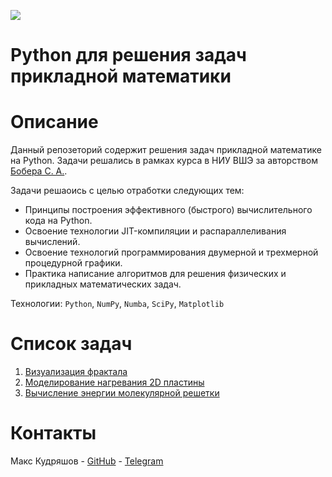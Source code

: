 ![](doc/logo.jpg)

# Python для решения задач прикладной математики

# Описание

Данный репозеторий содержит решения задач прикладной математике на Python.
Задачи решались в рамках курса в НИУ ВШЭ за авторством [Бобера С. А.](https://www.hse.ru/staff/botas).

Задачи решаоись с целью отработки следующих тем:

- Принципы построения эффективного (быстрого) вычислительного кода на Python.
- Освоение технологии JIT-компиляции и распараллеливания вычислений.
- Освоение технологий программирования двумерной и трехмерной процедурной графики.
- Практика написание алгоритмов для решения физических и прикладных математических задач.

Технологии: `Python`, `NumPy`, `Numba`, `SciPy`, `Matplotlib`

# Список задач

1. [Визуализация фрактала](1.%20fractals)
2. [Моделирование нагревания 2D пластины](2.%20heat%20transfer)
3. [Вычисление энергии молекулярной решетки](3.%20ferromagnetic)

# Контакты

Макс Кудряшов - [GitHub](https://github.com/kudrmax/) - [Telegram](t.me/kudrmax)
